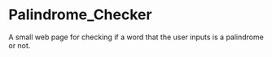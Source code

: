 # Palindrome_Checker
A small web page for checking if a word that the user inputs is a palindrome or not.
